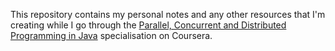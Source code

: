 This repository contains my personal notes and any other resources that I'm creating while I go through the [Parallel, Concurrent and Distributed Programming in Java](https://www.coursera.org/specializations/pcdp) specialisation on Coursera.
